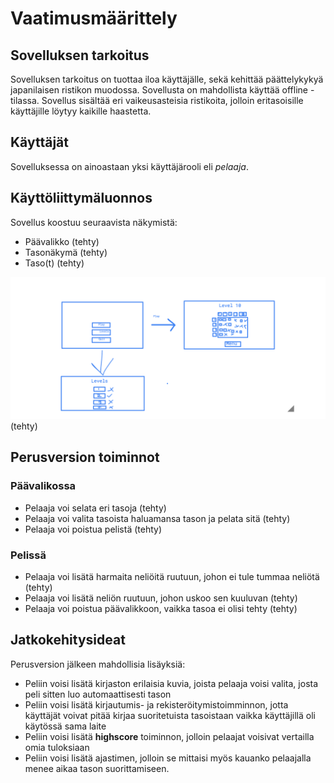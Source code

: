 # Vaatimusmäärittely

## Sovelluksen tarkoitus

Sovelluksen tarkoitus on tuottaa iloa käyttäjälle, sekä kehittää päättelykykyä japanilaisen ristikon muodossa. Sovellusta on mahdollista käyttää offline - tilassa. Sovellus 
sisältää eri vaikeusasteisia ristikoita, jolloin eritasoisille käyttäjille löytyy kaikille haastetta.

## Käyttäjät

Sovelluksessa on ainoastaan yksi käyttäjärooli eli _pelaaja_. 

## Käyttöliittymäluonnos
Sovellus koostuu seuraavista näkymistä:
- Päävalikko (tehty)
- Tasonäkymä  (tehty)
- Taso(t)  (tehty)

![](./kuvat/paavalikko-tasot-taso.png) (tehty)

## Perusversion toiminnot

### Päävalikossa 

- Pelaaja voi selata eri tasoja (tehty)
- Pelaaja voi valita tasoista haluamansa tason ja pelata sitä (tehty)
- Pelaaja voi poistua pelistä (tehty)

### Pelissä

- Pelaaja voi lisätä harmaita neliöitä ruutuun, johon ei tule tummaa neliötä  (tehty)
- Pelaaja voi lisätä neliön ruutuun, johon uskoo sen kuuluvan  (tehty)
- Pelaaja voi poistua päävalikkoon, vaikka tasoa ei olisi tehty  (tehty)


## Jatkokehitysideat

Perusversion jälkeen mahdollisia lisäyksiä:

- Peliin voisi lisätä kirjaston erilaisia kuvia, joista pelaaja voisi valita, josta peli sitten luo automaattisesti tason
- Peliin voisi lisätä kirjautumis- ja rekisteröitymistoimminnon, jotta käyttäjät voivat pitää kirjaa suoritetuista tasoistaan vaikka käyttäjillä oli käytössä sama laite
- Peliin voisi lisätä **highscore** toiminnon, jolloin pelaajat voisivat vertailla omia tuloksiaan
- Peliin voisi lisätä ajastimen, jolloin se mittaisi myös kauanko pelaajalla menee aikaa tason suorittamiseen.
